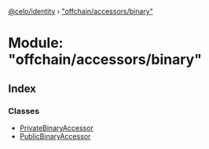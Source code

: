 [@celo/identity](../README.md) › ["offchain/accessors/binary"](_offchain_accessors_binary_.md)

# Module: "offchain/accessors/binary"

## Index

### Classes

* [PrivateBinaryAccessor](../classes/_offchain_accessors_binary_.privatebinaryaccessor.md)
* [PublicBinaryAccessor](../classes/_offchain_accessors_binary_.publicbinaryaccessor.md)
